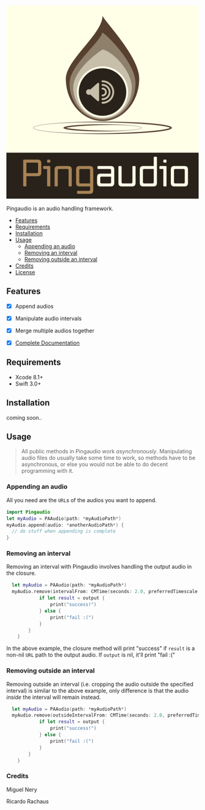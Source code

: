 ![alt text](https://github.com/ricardorachaus/pingaudio/blob/master/Pingaudio/v3.png "Logo")

Pingaudio is an audio handling framework.

- [Features](#features)
- [Requirements](#requirements)
- [Installation](#installation)
- [Usage](#usage)
    - [Appending an audio](#appending-an-audio)
    - [Removing an interval](#removing-an-interval)
    - [Removing outside an interval](#removing-outside-an-interval)
- [Credits](#credits)
- [License](#license)


## Features

- [x] Append audios
- [x] Manipulate audio intervals
- [x] Merge multiple audios together
- [x] [Complete Documentation](https://github.com/ricardorachaus/pingaudio)


## Requirements
- Xcode 8.1+
- Swift 3.0+

## Installation
coming soon..

## Usage

> All public methods in Pingaudio work  _asynchronously_. Manipulating audio files do usually take some time to work, so methods have to be asynchronous, or else you would not be able to do decent programming with it.

### Appending an audio
All you need are the `URL`s of the audios you want to append.
```swift
import Pingaudio
let myAudio = PAAudio(path: *myAudioPath*)
myAudio.append(audio: *anotherAudioPath*) {
  // do stuff when appending is complete
}
```

### Removing an interval

Removing an interval with Pingaudio involves handling the output audio in the closure.

```swift
  let myAudio = PAAudio(path: *myAudioPath*)
  myAudio.remove(intervalFrom: CMTime(seconds: 2.0, preferredTimescale: 1), to: CMTime(seconds: 4.0, preferredTimescale: 1)) {(output: PAAudio?) -> Void in
            if let result = output {
                print("success!")
            } else {
                print("fail :(")
            }
        }
    }
```

In the above example, the closure method will print "success" if `result` is a non-nil `URL` path to the output audio. If `output` is nil, it'll print "fail :("



### Removing outside an interval

Removing outside an interval (i.e. cropping the audio outside the specified interval) is similar to the above example, only difference is that the audio _inside_ the interval will remain instead.

```swift
  let myAudio = PAAudio(path: *myAudioPath*)
  myAudio.remove(outsideIntervalFrom: CMTime(seconds: 2.0, preferredTimescale: 1), to: CMTime(seconds: 4.0, preferredTimescale: 1)) {(output: PAAudio?) -> Void in
            if let result = output {
                print("success!")
            } else {
                print("fail :(")
            }
        }
    }
```

### Credits
Miguel Nery

Ricardo Rachaus
